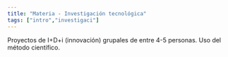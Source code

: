 ```yaml
---
title: "Materia - Investigación tecnológica"
tags: ["intro","investigaci"]
---
```

Proyectos de I+D+i (innovación) grupales de entre 4-5 personas. Uso del método científico.